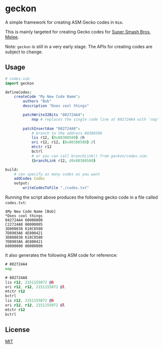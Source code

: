 # geckon

A simple framework for creating ASM Gecko codes in `Nim`.

This is mainly targeted for creating Gecko codes for [Super Smash Bros. Melee](https://en.wikipedia.org/wiki/Super_Smash_Bros._Melee).

Note: `geckon` is still in a very early stage. The APIs for creating codes are subject to change.

## Usage

```nim
# codes.nim
import geckon

defineCodes:
    createCode "My New Code Name":
        authors "Bob"
        description "Does cool things"

        patchWrite32Bits "802724A4":
            nop # replaces the single code line at 802724A4 with 'nop'
        
        patchInsertAsm "802724A8":
            # branch to the address 80380580
            lis r12, {0x80380580} @h
            ori r12, r12, {0x80380580} @l
            mtctr r12
            bctrl
            # or you can call branchLink() from geckon/codes.nim:
            {branchLink r12, $0x80380580}

build:
    # can specify as many codes as you want
    addCodes Codes
    output:
        writeCodesToFile "./codes.txt"
```
Running the script above produces the following gecko code in a file called `codes.txt`:
```
$My New Code Name [Bob]
*Does cool things
042724A4 60000000
C22724A8 00000005
3D808038 618C0580
7D8903A6 4E800421
3D808038 618C0580
7D8903A6 4E800421
60000000 00000000
```

It also generates the following ASM code for reference:
```asm
# 802724A4
nop
```
```asm
# 802724A8
lis r12, 2151155072 @h
ori r12, r12, 2151155072 @l
mtctr r12
bctrl
lis r12, 2151155072 @h
ori r12, r12, 2151155072 @l
mtctr r12
bctrl
```

## License

[MIT](https://choosealicense.com/licenses/mit/)
